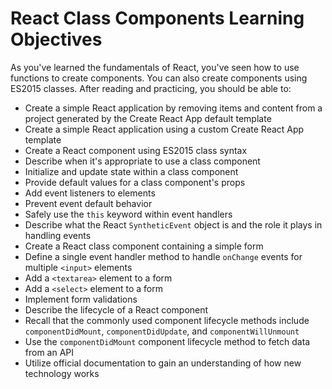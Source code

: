 
# React Class Components Learning Objectives

As you've learned the fundamentals of React, you've seen how to use functions to
create components. You can also create components using ES2015 classes. After
reading and practicing, you should be able to:

* Create a simple React application by removing items and content from a project
  generated by the Create React App default template
* Create a simple React application using a custom Create React App template
* Create a React component using ES2015 class syntax
* Describe when it's appropriate to use a class component
* Initialize and update state within a class component
* Provide default values for a class component's props
* Add event listeners to elements
* Prevent event default behavior
* Safely use the `this` keyword within event handlers
* Describe what the React `SyntheticEvent` object is and the role it plays in
  handling events
* Create a React class component containing a simple form
* Define a single event handler method to handle `onChange` events for multiple
  `<input>` elements
* Add a `<textarea>` element to a form
* Add a `<select>` element to a form
* Implement form validations
* Describe the lifecycle of a React component
* Recall that the commonly used component lifecycle methods include
  `componentDidMount`, `componentDidUpdate`, and `componentWillUnmount`
* Use the `componentDidMount` component lifecycle method to fetch data from an
  API
* Utilize official documentation to gain an understanding of how new technology
  works
